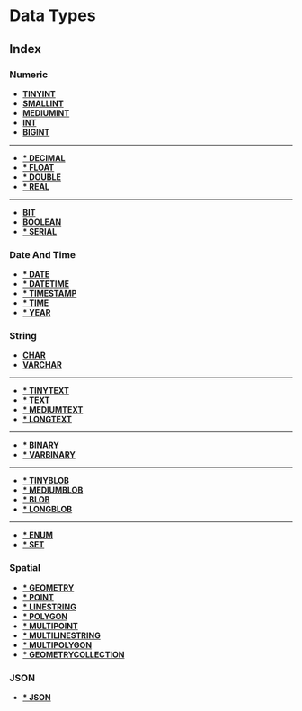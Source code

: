 # Data Types

## Index

### Numeric
* **[TINYINT](./tinyint.md)** <br>
* **[SMALLINT](./smallint.md)** <br>
* **[MEDIUMINT](./mediumint.md)** <br>
* **[INT](./int.md)** <br>
* **[BIGINT](./bigint.md)** <br>
---
* **[* DECIMAL](./decimal.md)** <br>
* **[* FLOAT](./float.md)** <br>
* **[* DOUBLE](./double.md)** <br>
* **[* REAL](./real.md)** <br>
---
* **[BIT](./bit.md)** <br>
* **[BOOLEAN](./boolean.md)** <br>
* **[* SERIAL](./serial.md)** <br>

### Date And Time
* **[* DATE](./date.md)** <br>
* **[* DATETIME](./datetime.md)** <br>
* **[* TIMESTAMP](./timestamp.md)** <br>
* **[* TIME](./time.md)** <br>
* **[* YEAR](./year.md)** <br>

### String
* **[CHAR](./char.md)** <br>
* **[VARCHAR](./varchar.md)** <br>
---
* **[* TINYTEXT](./tinytext.md)** <br>
* **[* TEXT](./text.md)** <br>
* **[* MEDIUMTEXT](./mediumtext.md)** <br>
* **[* LONGTEXT](./longtext.md)** <br>
---
* **[* BINARY](./binary.md)** <br>
* **[* VARBINARY](./varbinary.md)** <br>
---
* **[* TINYBLOB](./tinyblob.md)** <br>
* **[* MEDIUMBLOB](./mediumblob.md)** <br>
* **[* BLOB](./blob.md)** <br>
* **[* LONGBLOB](./longblob.md)** <br>
---
* **[* ENUM](./enum.md)** <br>
* **[* SET](./set.md)** <br>

### Spatial
* **[* GEOMETRY](./geometry.md)** <br>
* **[* POINT](./point.md)** <br>
* **[* LINESTRING](./linestring.md)** <br>
* **[* POLYGON](./polygon.md)** <br>
* **[* MULTIPOINT](./multipoint.md)** <br>
* **[* MULTILINESTRING](./multilinestring.md)** <br>
* **[* MULTIPOLYGON](./multipolygon.md)** <br>
* **[* GEOMETRYCOLLECTION](./geometrycollection.md)** <br>

### JSON
* **[* JSON](./json.md)** <br>
